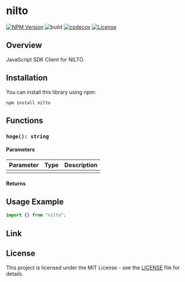 # nilto

[![NPM Version](https://img.shields.io/npm/v/nilto?logo=npm)](https://www.npmjs.com/package/nilto)
![build](https://github.com/ryohidaka/nilto/workflows/Build/badge.svg)
[![codecov](https://codecov.io/gh/ryohidaka/nilto/graph/badge.svg?token=RHP9TB2F51)](https://codecov.io/gh/ryohidaka/nilto)
[![License](https://img.shields.io/badge/license-MIT-blue.svg)](https://opensource.org/licenses/MIT)

## Overview

JavaScript SDK Client for NILTO.

## Installation

You can install this library using npm:

```shell
npm install nilto
```

## Functions

### `hoge(): string`

#### Parameters

| Parameter | Type | Description |
| --------- | ---- | ----------- |
|           |      |             |

#### Returns

## Usage Example

```ts
import {} from "nilto";
```

## Link

## License

This project is licensed under the MIT License - see the [LICENSE](LICENSE) file for details.
